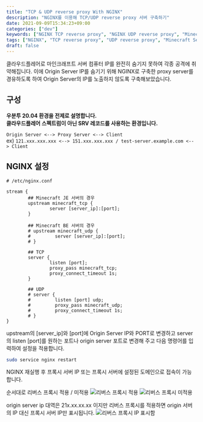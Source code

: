 ```yaml
---
title: "TCP & UDP reverse proxy With NGINX"
description: "NGINX를 이용해 TCP/UDP reverse proxy 서버 구축하기"
date: 2021-09-09T15:34:23+09:00
categories: ["dev"]
keywords: ["NGINX TCP reverse proxy", "NGINX UDP reverse proxy", "Minecraft", "Minecraft Server"]
tags: ["NGINX", "TCP reverse proxy", "UDP reverse proxy", "Minecraft Server"]
draft: false
---
```


클라우드플레어로 마인크래프트 서버 컴퓨터 IP를 완전히 숨기지 못하여 각종 공격에 취약해집니다. 이에 Origin Server IP를 숨기기 위해 NGINX로 구축한 proxy server를 경유하도록 하여 Origin Server의 IP를 노출하지 않도록 구축해보았습니다.

## 구성

 **우분투 20.04 환경을 전제로 설명합니다.** \
 **클라우드플레어 스펙트럼이 아닌 SRV 레코드를 사용하는 환경입니다.**

`Origin Server <--> Proxy Server <--> Client` \
ex) `121.xxx.xxx.xxx <--> 151.xxx.xxx.xxx / test-server.example.com <--> Client`

## NGINX 설정

```nginx
# /etc/nginx.conf

stream {
        ## Minecraft JE 서버의 경우
        upstream minecraft_tcp {
                server [server_ip]:[port];
        }
        
        ## Minecraft BE 서버의 경우
        # upstream minecraft_udp {
        #         server [server_ip]:[port];
        # }

        ## TCP
        server {
                listen [port];
                proxy_pass minecraft_tcp;
                proxy_connect_timeout 1s;
        }

        ## UDP
        # server {
        #         listen [port] udp;
        #         proxy_pass minecraft_udp;
        #         proxy_connect_timeout 1s;
        # }       
}
```

upstream의 [server_ip]와 [port]에 Origin Server IP와 PORT로 변경하고 server의 listen [port]를 원하는 포트나 origin server 포트로 변경해 주고 다음 명령어를 입력하여 설정을 적용합니다.
```bash
sudo service nginx restart
```

NGINX 재실행 후 프록시 서버 IP 또는 프록시 서버에 설정된 도메인으로 접속이 가능합니다.

순서대로 리버스 프록시 적용 / 미적용
![리버스 프록시 적용](https://media.discordapp.net/attachments/670229327564242944/884294649861251112/unknown.png)
![리버스 프록시 미적용](https://media.discordapp.net/attachments/633971402550280192/885433320173867028/unknown.png)

origin server ip 대역은 21x.xx.xx.xx 이지만 리버스 프록시를 적용하면 origin 서버의 IP 대신 프록시 서버 IP만 표시됩니다.
![리버스 프록시 IP 표시함](https://media.discordapp.net/attachments/633971402550280192/885431811063308298/unknown.png)
